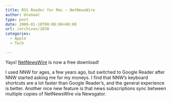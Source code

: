 ```yaml
---
title: RSS Reader for Mac – NetNewsWire
author: Unxmaal
type: post
date: 2008-01-10T00:00:00+00:00
url: /archives/1830
categories:
  - Apple
  - Tech

---
```

Yays! [NetNewsWire][1] is now a free download!

I used NNW for ages, a few years ago, but switched to Google Reader after NNW started asking me for my moneys. I find that NNW&#8217;s keyboard shortcuts are a lot faster than Google Reader&#8217;s, and the general experience is better. Another nice new feature is that news subscriptions sync between multiple copies of NetNewsWire via Newsgator.

 [1]: http://www.newsgator.com/Individuals/NetNewsWire/Default.aspx